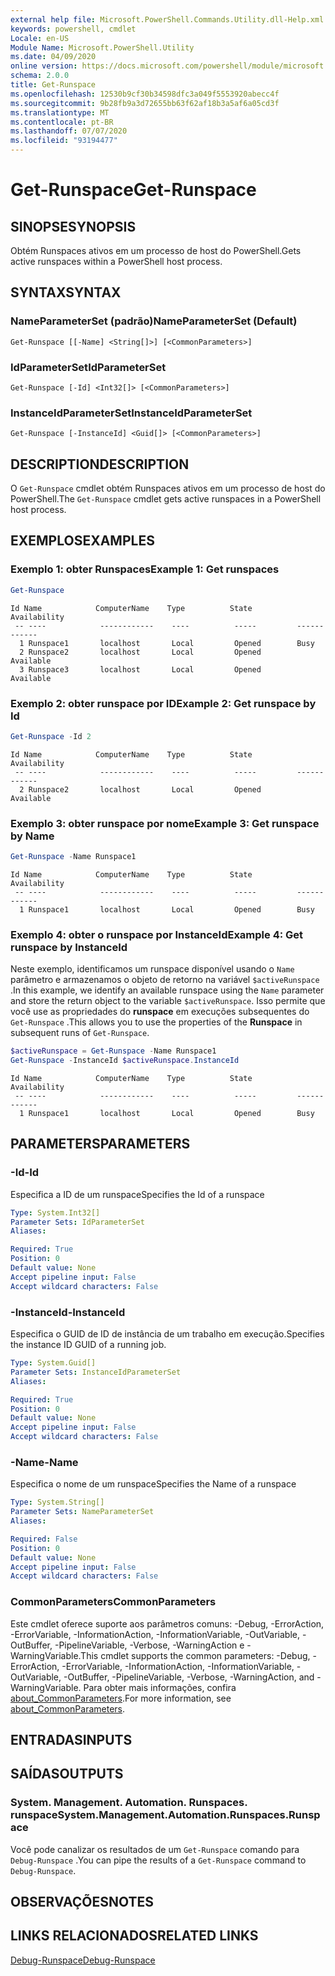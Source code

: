 ```yaml
---
external help file: Microsoft.PowerShell.Commands.Utility.dll-Help.xml
keywords: powershell, cmdlet
Locale: en-US
Module Name: Microsoft.PowerShell.Utility
ms.date: 04/09/2020
online version: https://docs.microsoft.com/powershell/module/microsoft.powershell.utility/get-runspace?view=powershell-6&WT.mc_id=ps-gethelp
schema: 2.0.0
title: Get-Runspace
ms.openlocfilehash: 12530b9cf30b34598dfc3a049f5553920abecc4f
ms.sourcegitcommit: 9b28fb9a3d72655bb63f62af18b3a5af6a05cd3f
ms.translationtype: MT
ms.contentlocale: pt-BR
ms.lasthandoff: 07/07/2020
ms.locfileid: "93194477"
---
```

# <span data-ttu-id="753c3-103">Get-Runspace</span><span class="sxs-lookup"><span data-stu-id="753c3-103">Get-Runspace</span></span>

## <span data-ttu-id="753c3-104">SINOPSE</span><span class="sxs-lookup"><span data-stu-id="753c3-104">SYNOPSIS</span></span>
<span data-ttu-id="753c3-105">Obtém Runspaces ativos em um processo de host do PowerShell.</span><span class="sxs-lookup"><span data-stu-id="753c3-105">Gets active runspaces within a PowerShell host process.</span></span>

## <span data-ttu-id="753c3-106">SYNTAX</span><span class="sxs-lookup"><span data-stu-id="753c3-106">SYNTAX</span></span>

### <span data-ttu-id="753c3-107">NameParameterSet (padrão)</span><span class="sxs-lookup"><span data-stu-id="753c3-107">NameParameterSet (Default)</span></span>

```
Get-Runspace [[-Name] <String[]>] [<CommonParameters>]
```

### <span data-ttu-id="753c3-108">IdParameterSet</span><span class="sxs-lookup"><span data-stu-id="753c3-108">IdParameterSet</span></span>

```
Get-Runspace [-Id] <Int32[]> [<CommonParameters>]
```

### <span data-ttu-id="753c3-109">InstanceIdParameterSet</span><span class="sxs-lookup"><span data-stu-id="753c3-109">InstanceIdParameterSet</span></span>

```
Get-Runspace [-InstanceId] <Guid[]> [<CommonParameters>]
```

## <span data-ttu-id="753c3-110">DESCRIPTION</span><span class="sxs-lookup"><span data-stu-id="753c3-110">DESCRIPTION</span></span>

<span data-ttu-id="753c3-111">O `Get-Runspace` cmdlet obtém Runspaces ativos em um processo de host do PowerShell.</span><span class="sxs-lookup"><span data-stu-id="753c3-111">The `Get-Runspace` cmdlet gets active runspaces in a PowerShell host process.</span></span>

## <span data-ttu-id="753c3-112">EXEMPLOS</span><span class="sxs-lookup"><span data-stu-id="753c3-112">EXAMPLES</span></span>

### <span data-ttu-id="753c3-113">Exemplo 1: obter Runspaces</span><span class="sxs-lookup"><span data-stu-id="753c3-113">Example 1: Get runspaces</span></span>

```powershell
Get-Runspace
```

```Output
Id Name            ComputerName    Type          State         Availability
 -- ----            ------------    ----          -----         ------------
  1 Runspace1       localhost       Local         Opened        Busy
  2 Runspace2       localhost       Local         Opened        Available
  3 Runspace3       localhost       Local         Opened        Available
```

### <span data-ttu-id="753c3-114">Exemplo 2: obter runspace por ID</span><span class="sxs-lookup"><span data-stu-id="753c3-114">Example 2: Get runspace by Id</span></span>

```powershell
Get-Runspace -Id 2
```

```Output
Id Name            ComputerName    Type          State         Availability
 -- ----            ------------    ----          -----         ------------
  2 Runspace2       localhost       Local         Opened        Available
```

### <span data-ttu-id="753c3-115">Exemplo 3: obter runspace por nome</span><span class="sxs-lookup"><span data-stu-id="753c3-115">Example 3: Get runspace by Name</span></span>

```powershell
Get-Runspace -Name Runspace1
```

```Output
Id Name            ComputerName    Type          State         Availability
 -- ----            ------------    ----          -----         ------------
  1 Runspace1       localhost       Local         Opened        Busy
```

### <span data-ttu-id="753c3-116">Exemplo 4: obter o runspace por InstanceId</span><span class="sxs-lookup"><span data-stu-id="753c3-116">Example 4: Get runspace by InstanceId</span></span>

<span data-ttu-id="753c3-117">Neste exemplo, identificamos um runspace disponível usando o `Name` parâmetro e armazenamos o objeto de retorno na variável `$activeRunspace` .</span><span class="sxs-lookup"><span data-stu-id="753c3-117">In this example, we identify an available runspace using the `Name` parameter and store the return object to the variable `$activeRunspace`.</span></span> <span data-ttu-id="753c3-118">Isso permite que você use as propriedades do **runspace** em execuções subsequentes do `Get-Runspace` .</span><span class="sxs-lookup"><span data-stu-id="753c3-118">This allows you to use the properties of the **Runspace** in subsequent runs of `Get-Runspace`.</span></span>

```powershell
$activeRunspace = Get-Runspace -Name Runspace1
Get-Runspace -InstanceId $activeRunspace.InstanceId
```

```Output
Id Name            ComputerName    Type          State         Availability
 -- ----            ------------    ----          -----         ------------
  1 Runspace1       localhost       Local         Opened        Busy
```

## <span data-ttu-id="753c3-119">PARAMETERS</span><span class="sxs-lookup"><span data-stu-id="753c3-119">PARAMETERS</span></span>

### <span data-ttu-id="753c3-120">-Id</span><span class="sxs-lookup"><span data-stu-id="753c3-120">-Id</span></span>

<span data-ttu-id="753c3-121">Especifica a ID de um runspace</span><span class="sxs-lookup"><span data-stu-id="753c3-121">Specifies the Id of a runspace</span></span>

```yaml
Type: System.Int32[]
Parameter Sets: IdParameterSet
Aliases:

Required: True
Position: 0
Default value: None
Accept pipeline input: False
Accept wildcard characters: False
```

### <span data-ttu-id="753c3-122">-InstanceId</span><span class="sxs-lookup"><span data-stu-id="753c3-122">-InstanceId</span></span>

<span data-ttu-id="753c3-123">Especifica o GUID de ID de instância de um trabalho em execução.</span><span class="sxs-lookup"><span data-stu-id="753c3-123">Specifies the instance ID GUID of a running job.</span></span>

```yaml
Type: System.Guid[]
Parameter Sets: InstanceIdParameterSet
Aliases:

Required: True
Position: 0
Default value: None
Accept pipeline input: False
Accept wildcard characters: False
```

### <span data-ttu-id="753c3-124">-Name</span><span class="sxs-lookup"><span data-stu-id="753c3-124">-Name</span></span>

<span data-ttu-id="753c3-125">Especifica o nome de um runspace</span><span class="sxs-lookup"><span data-stu-id="753c3-125">Specifies the Name of a runspace</span></span>

```yaml
Type: System.String[]
Parameter Sets: NameParameterSet
Aliases:

Required: False
Position: 0
Default value: None
Accept pipeline input: False
Accept wildcard characters: False
```

### <span data-ttu-id="753c3-126">CommonParameters</span><span class="sxs-lookup"><span data-stu-id="753c3-126">CommonParameters</span></span>

<span data-ttu-id="753c3-127">Este cmdlet oferece suporte aos parâmetros comuns: -Debug, -ErrorAction, -ErrorVariable, -InformationAction, -InformationVariable, -OutVariable, -OutBuffer, -PipelineVariable, -Verbose, -WarningAction e -WarningVariable.</span><span class="sxs-lookup"><span data-stu-id="753c3-127">This cmdlet supports the common parameters: -Debug, -ErrorAction, -ErrorVariable, -InformationAction, -InformationVariable, -OutVariable, -OutBuffer, -PipelineVariable, -Verbose, -WarningAction, and -WarningVariable.</span></span> <span data-ttu-id="753c3-128">Para obter mais informações, confira [about_CommonParameters](https://go.microsoft.com/fwlink/?LinkID=113216).</span><span class="sxs-lookup"><span data-stu-id="753c3-128">For more information, see [about_CommonParameters](https://go.microsoft.com/fwlink/?LinkID=113216).</span></span>

## <span data-ttu-id="753c3-129">ENTRADAS</span><span class="sxs-lookup"><span data-stu-id="753c3-129">INPUTS</span></span>

## <span data-ttu-id="753c3-130">SAÍDAS</span><span class="sxs-lookup"><span data-stu-id="753c3-130">OUTPUTS</span></span>

### <span data-ttu-id="753c3-131">System. Management. Automation. Runspaces. runspace</span><span class="sxs-lookup"><span data-stu-id="753c3-131">System.Management.Automation.Runspaces.Runspace</span></span>

<span data-ttu-id="753c3-132">Você pode canalizar os resultados de um `Get-Runspace` comando para `Debug-Runspace` .</span><span class="sxs-lookup"><span data-stu-id="753c3-132">You can pipe the results of a `Get-Runspace` command to `Debug-Runspace`.</span></span>

## <span data-ttu-id="753c3-133">OBSERVAÇÕES</span><span class="sxs-lookup"><span data-stu-id="753c3-133">NOTES</span></span>

## <span data-ttu-id="753c3-134">LINKS RELACIONADOS</span><span class="sxs-lookup"><span data-stu-id="753c3-134">RELATED LINKS</span></span>

[<span data-ttu-id="753c3-135">Debug-Runspace</span><span class="sxs-lookup"><span data-stu-id="753c3-135">Debug-Runspace</span></span>](Debug-Runspace.md)
